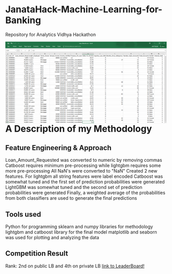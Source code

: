 # JanataHack-Machine-Learning-for-Banking
Repository for Analytics Vidhya Hackathon

<img src="data.png"
     alt="Markdown Monster icon"
     style="float: left; margin-right: 10px;" />
# A Description of my Methodology
## Feature Engineering & Approach
Loan_Amount_Requested was converted to numeric by removing commas
Catboost requires minimum pre-processing while lightgbm requires some more pre-processing
All NaN's were converted to "NaN"
Created 2 new features.
For lightgbm all string features were label encoded
Catboost was somewhat tuned and the first set of prediction probabilities were generated
LightGBM was somewhat tuned and the second set of prediction probabilities were generated
Finally, a weighted average of the probabilities from both classifiers are used to generate the final predictions
## Tools used
Python for programming
sklearn and numpy libraries for methodology
lightgbm and catboost library for the final model
matplotlib and seaborn was used for plotting and analyzing the data
## Competition Result
Rank: 2nd on public LB and 4th on private LB
[link to LeaderBoard!](https://datahack.analyticsvidhya.com/contest/janatahack-machine-learning-for-banking/#LeaderBoard)

